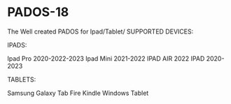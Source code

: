 # PADOS-18
The Well created PADOS for Ipad/Tablet/ 
SUPPORTED DEVICES:

IPADS: 

Ipad Pro 2020-2022-2023
Ipad Mini 2021-2022
IPAD AIR 2022
IPAD 2020-2023


TABLETS: 

Samsung Galaxy Tab
Fire Kindle
Windows Tablet


